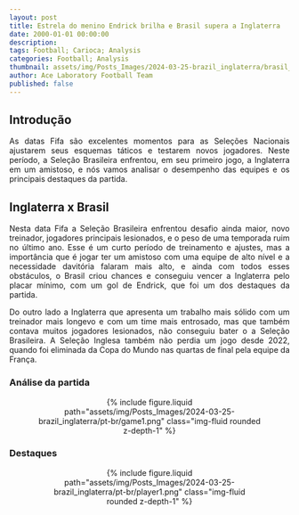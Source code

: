 ```yaml
---
layout: post
title: Estrela do menino Endrick brilha e Brasil supera a Inglaterra
date: 2000-01-01 00:00:00
description:
tags: Football; Carioca; Analysis
categories: Football; Analysis
thumbnail: assets/img/Posts_Images/2024-03-25-brazil_inglaterra/brasil_inglaterra.jpg
author: Ace Laboratory Football Team
published: false
---
```


<h2>Introdução</h2>
<div style="text-align: justify">
<p align="justify">
As datas Fifa são excelentes momentos para as Seleções Nacionais ajustarem seus esquemas táticos e testarem novos jogadores. Neste período, a Seleção Brasileira enfrentou, em seu primeiro jogo, a Inglaterra em um amistoso, e nós vamos analisar o desempenho das equipes e os principais destaques da partida.
</p>

</div>

<h2>Inglaterra x Brasil</h2>
<div style="text-align: justify">
<p align="justify">
Nesta data Fifa a Seleção Brasileira enfrentou desafio ainda maior, novo treinador, jogadores principais lesionados, e o peso de uma temporada ruim no último ano. Esse é um curto período de treinamento e ajustes, mas a importância que é jogar ter um amistoso com uma equipe de alto nível e a necessidade davitória falaram mais alto, e ainda com todos esses obstáculos, o Brasil criou chances e conseguiu vencer a Inglaterra pelo placar mínimo, com um gol de Endrick, que foi um dos destaques da partida.
</p>
<p align="justify">
Do outro lado a Inglaterra que apresenta um trabalho mais sólido com um treinador mais longevo e com um time mais entrosado, mas que também contava muitos jogadores lesionados, não conseguiu bater o a Seleção Brasileira. A Seleção Inglesa também não perdia um jogo desde 2022, quando foi eliminada da Copa do Mundo nas quartas de final pela equipe da França.
</p>
</div>


<h3>Análise da partida</h3>
<div style="width: 80%; margin: 0 auto; text-align: center;">
{% include figure.liquid path="assets/img/Posts_Images/2024-03-25-brazil_inglaterra/pt-br/game1.png" class="img-fluid rounded z-depth-1" %}
</div>

<div style="text-align: justify">

<p align="justify">
</p>


</div>




<h3>Destaques</h3>
<div style="width: 80%; margin: 0 auto; text-align: center;">
{% include figure.liquid path="assets/img/Posts_Images/2024-03-25-brazil_inglaterra/pt-br/player1.png" class="img-fluid rounded z-depth-1" %}
</div>

<div style="text-align: justify">

<p align="justify">
</p>


</div>
